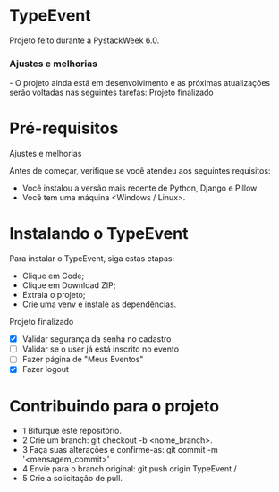 # TypeEvent

Projeto feito durante a PystackWeek 6.0.

<h3>Ajustes e melhorias</h3>
- O projeto ainda está em desenvolvimento e as próximas atualizações serão voltadas nas seguintes tarefas: 
Projeto finalizado 

# Pré-requisitos
Ajustes e melhorias

Antes de começar, verifique se você atendeu aos seguintes requisitos:

- Você instalou a versão mais recente de Python, Django e Pillow
- Você tem uma máquina <Windows / Linux>.

# Instalando o TypeEvent

Para instalar o TypeEvent, siga estas etapas:

- Clique em Code;
- Clique em Download ZIP;
- Extraia o projeto;
- Crie uma venv e instale as dependências.

Projeto finalizado

- [x] Validar segurança da senha no cadastro
- [ ] Validar se o user já está inscrito no evento
- [ ] Fazer página de "Meus Eventos"
- [x] Fazer logout

# Contribuindo para o projeto

- 1 Bifurque este repositório.
- 2 Crie um branch: git checkout -b <nome_branch>.
- 3 Faça suas alterações e confirme-as: git commit -m '<mensagem_commit>'
- 4 Envie para o branch original: git push origin TypeEvent / <local>
- 5 Crie a solicitação de pull.
